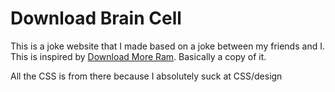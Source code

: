 # Download Brain Cell

This is a joke website that I made based on a joke between my friends and I. 
This is inspired by [Download More Ram](https://www.downloadmoreram.com/). Basically a copy of it.

All the CSS is from there because I absolutely suck at CSS/design